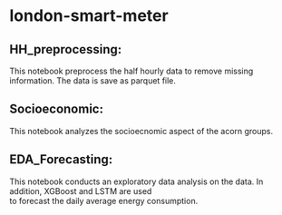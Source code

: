 # london-smart-meter
## HH_preprocessing: 
This notebook preprocess the half hourly data to remove missing information. The data is save as parquet file. 
## Socioeconomic: 
This notebook analyzes the socioecnomic aspect of the acorn groups.
## EDA_Forecasting: 
This notebook conducts an exploratory data analysis on the data. In addition, XGBoost and LSTM are used \
to forecast the daily average energy consumption.

